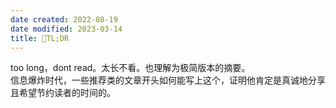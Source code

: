 ```yaml
---
date created: 2022-08-19
date modified: 2023-03-14
title: 🐤TL;DR
---
```


too long，dont read。太长不看。也理解为极简版本的摘要。  
信息爆炸时代，一些推荐类的文章开头如何能写上这个，证明他肯定是真诚地分享且希望节约读者的时间的。

